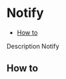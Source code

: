 # Notify
  - [How to](#how-to) 


Description Notify

<a name="how-to"></a>
## How to
<!-- TODO: @June How to use Notify -->


